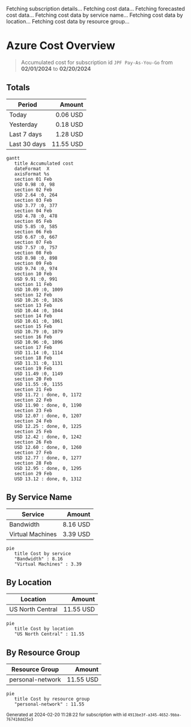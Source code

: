 Fetching subscription details...
Fetching cost data...
Fetching forecasted cost data...
Fetching cost data by service name...
Fetching cost data by location...
Fetching cost data by resource group...
# Azure Cost Overview

> Accumulated cost for subscription id `JPF Pay-As-You-Go` from **02/01/2024** to **02/20/2024**

## Totals

|Period|Amount|
|---|---:|
|Today|0.06 USD|
|Yesterday|0.18 USD|
|Last 7 days|1.28 USD|
|Last 30 days|11.55 USD|

```mermaid
gantt
   title Accumulated cost
   dateFormat  X
   axisFormat %s
   section 01 Feb
   USD 0.98 :0, 98
   section 02 Feb
   USD 2.64 :0, 264
   section 03 Feb
   USD 3.77 :0, 377
   section 04 Feb
   USD 4.78 :0, 478
   section 05 Feb
   USD 5.85 :0, 585
   section 06 Feb
   USD 6.67 :0, 667
   section 07 Feb
   USD 7.57 :0, 757
   section 08 Feb
   USD 8.98 :0, 898
   section 09 Feb
   USD 9.74 :0, 974
   section 10 Feb
   USD 9.91 :0, 991
   section 11 Feb
   USD 10.09 :0, 1009
   section 12 Feb
   USD 10.26 :0, 1026
   section 13 Feb
   USD 10.44 :0, 1044
   section 14 Feb
   USD 10.61 :0, 1061
   section 15 Feb
   USD 10.79 :0, 1079
   section 16 Feb
   USD 10.96 :0, 1096
   section 17 Feb
   USD 11.14 :0, 1114
   section 18 Feb
   USD 11.31 :0, 1131
   section 19 Feb
   USD 11.49 :0, 1149
   section 20 Feb
   USD 11.55 :0, 1155
   section 21 Feb
   USD 11.72 : done, 0, 1172
   section 22 Feb
   USD 11.90 : done, 0, 1190
   section 23 Feb
   USD 12.07 : done, 0, 1207
   section 24 Feb
   USD 12.25 : done, 0, 1225
   section 25 Feb
   USD 12.42 : done, 0, 1242
   section 26 Feb
   USD 12.60 : done, 0, 1260
   section 27 Feb
   USD 12.77 : done, 0, 1277
   section 28 Feb
   USD 12.95 : done, 0, 1295
   section 29 Feb
   USD 13.12 : done, 0, 1312
```

## By Service Name

|Service|Amount|
|---|---:|
|Bandwidth|8.16 USD|
|Virtual Machines|3.39 USD|

```mermaid
pie
   title Cost by service
   "Bandwidth" : 8.16
   "Virtual Machines" : 3.39
```

## By Location

|Location|Amount|
|---|---:|
|US North Central|11.55 USD|

```mermaid
pie
   title Cost by location
   "US North Central" : 11.55
```

## By Resource Group

|Resource Group|Amount|
|---|---:|
|personal-network|11.55 USD|

```mermaid
pie
   title Cost by resource group
   "personal-network" : 11.55
```

<sup>Generated at 2024-02-20 11:28:22 for subscription with id `4913be3f-a345-4652-9bba-767418dd25e3`</sup>

